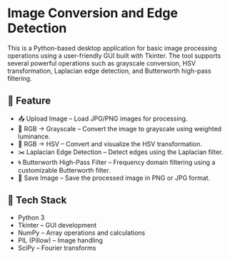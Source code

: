 # Image Conversion and Edge Detection
This is a Python-based desktop application for basic image processing operations using a user-friendly GUI built with Tkinter. The tool supports several powerful operations such as grayscale conversion, HSV transformation, Laplacian edge detection, and Butterworth high-pass filtering.

## 🔧 Feature
- 📤 Upload Image – Load JPG/PNG images for processing.
- 🎨 RGB → Grayscale – Convert the image to grayscale using weighted luminance.
- 🌈 RGB → HSV – Convert and visualize the HSV transformation.
- ✂️ Laplacian Edge Detection – Detect edges using the Laplacian filter.
- 🌀 Butterworth High-Pass Filter – Frequency domain filtering using a customizable Butterworth filter.
- 💾 Save Image – Save the processed image in PNG or JPG format.

## 🧰 Tech Stack
- Python 3
- Tkinter – GUI development
- NumPy – Array operations and calculations
- PIL (Pillow) – Image handling
- SciPy – Fourier transforms

